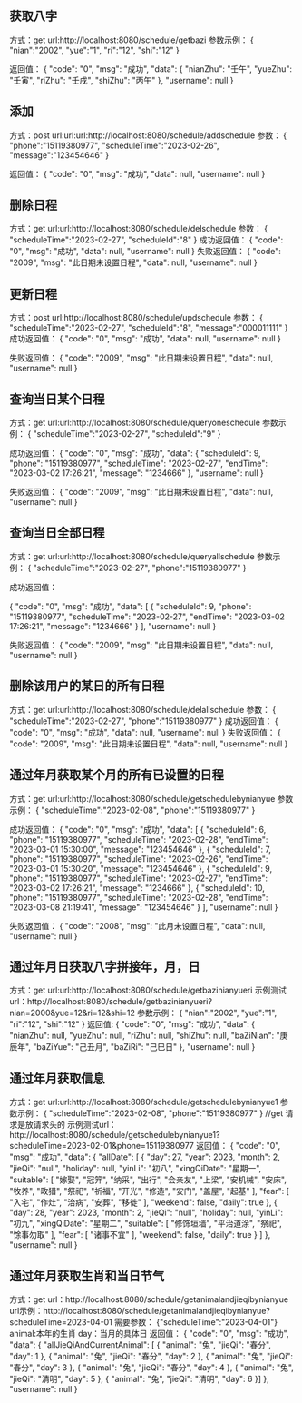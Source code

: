 

## 获取八字
方式：get
url:http://localhost:8080/schedule/getbazi
参数示例：
{
"nian":"2002",
"yue":"1",
"ri":"12",
"shi":"12"
}

返回值：
{
"code": "0",
"msg": "成功",
"data": {
"nianZhu": "壬午",
"yueZhu": "壬寅",
"riZhu": "壬戌",
"shiZhu": "丙午"
},
"username": null
}



## 添加
方式：post
url:url:url:http://localhost:8080/schedule/addschedule
参数：
{
"phone":"15119380977",
"scheduleTime":"2023-02-26",
"message":"123454646"
}

返回值：
{
"code": "0",
"msg": "成功",
"data": null,
"username": null
}



## 删除日程
方式：get
url:url:http://localhost:8080/schedule/delschedule
参数：
{
"scheduleTime":"2023-02-27",
"scheduleId":"8"
}
成功返回值：
{
"code": "0",
"msg": "成功",
"data": null,
"username": null
}
失败返回值：
{
"code": "2009",
"msg": "此日期未设置日程",
"data": null,
"username": null
}

## 更新日程
方式：post
url:http://localhost:8080/schedule/updschedule
参数：
{
"scheduleTime":"2023-02-27",
"scheduleId":"8",
"message":"000011111"
}
成功返回值：
{
"code": "0",
"msg": "成功",
"data": null,
"username": null
}

失败返回值：
{
"code": "2009",
"msg": "此日期未设置日程",
"data": null,
"username": null
}



## 查询当日某个日程
方式：get
url:url:http://localhost:8080/schedule/queryoneschedule
参数示例：
{
"scheduleTime":"2023-02-27",
"scheduleId":"9"
}

成功返回值：
{
"code": "0",
"msg": "成功",
"data": {
"scheduleId": 9,
"phone": "15119380977",
"scheduleTime": "2023-02-27",
"endTime": "2023-03-02 17:26:21",
"message": "1234666"
},
"username": null
}


失败返回值：
{
"code": "2009",
"msg": "此日期未设置日程",
"data": null,
"username": null
}



## 查询当日全部日程
方式：get
url:url:http://localhost:8080/schedule/queryallschedule
参数示例：
{
"scheduleTime":"2023-02-27",
"phone":"15119380977"
}

成功返回值：

{
"code": "0",
"msg": "成功",
"data": [
{
"scheduleId": 9,
"phone": "15119380977",
"scheduleTime": "2023-02-27",
"endTime": "2023-03-02 17:26:21",
"message": "1234666"
}
],
"username": null
}

失败返回值：
{
"code": "2009",
"msg": "此日期未设置日程",
"data": null,
"username": null
}


## 删除该用户的某日的所有日程
方式：get
url:url:http://localhost:8080/schedule/delallschedule
参数：
{
"scheduleTime":"2023-02-27",
"phone":"15119380977"
}
成功返回值：
{
"code": "0",
"msg": "成功",
"data": null,
"username": null
}
失败返回值：
{
"code": "2009",
"msg": "此日期未设置日程",
"data": null,
"username": null
}


## 通过年月获取某个月的所有已设置的日程
方式：get
url:url:http://localhost:8080/schedule/getschedulebynianyue
参数示例：
{
"scheduleTime":"2023-02-08",
"phone":"15119380977"
}


成功返回值：
{
"code": "0",
"msg": "成功",
"data": [
{
"scheduleId": 6,
"phone": "15119380977",
"scheduleTime": "2023-02-28",
"endTime": "2023-03-01 15:30:00",
"message": "123454646"
},
{
"scheduleId": 7,
"phone": "15119380977",
"scheduleTime": "2023-02-26",
"endTime": "2023-03-01 15:30:20",
"message": "123454646"
},
{
"scheduleId": 9,
"phone": "15119380977",
"scheduleTime": "2023-02-27",
"endTime": "2023-03-02 17:26:21",
"message": "1234666"
},
{
"scheduleId": 10,
"phone": "15119380977",
"scheduleTime": "2023-02-28",
"endTime": "2023-03-08 21:19:41",
"message": "123454646"
}
],
"username": null
}


失败返回值：
{
"code": "2008",
"msg": "此月未设置日程",
"data": null,
"username": null
}


## 通过年月日获取八字拼接年，月，日
方式：get
url:url:http://localhost:8080/schedule/getbazinianyueri
示例测试url：http://localhost:8080/schedule/getbazinianyueri?nian=2000&yue=12&ri=12&shi=12
参数示例：
{
"nian":"2002",
"yue":"1",
"ri":"12",
"shi":"12"
}
返回值:
{
"code": "0",
"msg": "成功",
"data": {
"nianZhu": null,
"yueZhu": null,
"riZhu": null,
"shiZhu": null,
"baZiNian": "庚辰年",
"baZiYue": "己丑月",
"baZiRi": "己巳日"
},
"username": null
}

## 通过年月获取信息
方式：get
url:url:http://localhost:8080/schedule/getschedulebynianyue1
参数示例：
{
"scheduleTime":"2023-02-08",
"phone":"15119380977"
}
//get 请求是放请求头的  示例测试url：http://localhost:8080/schedule/getschedulebynianyue1?scheduleTime=2023-02-01&phone=15119380977
返回值：
{
"code": "0",
"msg": "成功",
"data": {
"allDate": [
{
"day": 27,
"year": 2023,
"month": 2,
"jieQi": "null",
"holiday": null,
"yinLi": "初八",
"xingQiDate": "星期一",
"suitable": [
"嫁娶",
"冠笄",
"纳采",
"出行",
"会亲友",
"上梁",
"安机械",
"安床",
"牧养",
"畋猎",
"祭祀",
"祈福",
"开光",
"修造",
"安门",
"盖屋",
"起基"
],
"fear": [
"入宅",
"作灶",
"治病",
"安葬",
"移徙"
],
"weekend": false,
"daily": true
},
{
"day": 28,
"year": 2023,
"month": 2,
"jieQi": "null",
"holiday": null,
"yinLi": "初九",
"xingQiDate": "星期二",
"suitable": [
"修饰垣墙",
"平治道涂",
"祭祀",
"馀事勿取"
],
"fear": [
"诸事不宜"
],
"weekend": false,
"daily": true
}
]
},
"username": null
}



## 通过年月获取生肖和当日节气
方式：get
url：http://localhost:8080/schedule/getanimalandjieqibynianyue
url示例：http://localhost:8080/schedule/getanimalandjieqibynianyue?scheduleTime=2023-04-01
需要参数：
{"scheduleTime":"2023-04-01"}
animal:本年的生肖
day：当月的具体日
返回值：
{
"code": "0",
"msg": "成功",
"data": {
"allJieQiAndCurrentAnimal": [
{
"animal": "兔",
"jieQi": "春分",
"day": 1
},
{
"animal": "兔",
"jieQi": "春分",
"day": 2
},
{
"animal": "兔",
"jieQi": "春分",
"day": 3
},
{
"animal": "兔",
"jieQi": "春分",
"day": 4
},
{
"animal": "兔",
"jieQi": "清明",
"day": 5
},
{
"animal": "兔",
"jieQi": "清明",
"day": 6
}]
},
"username": null
}